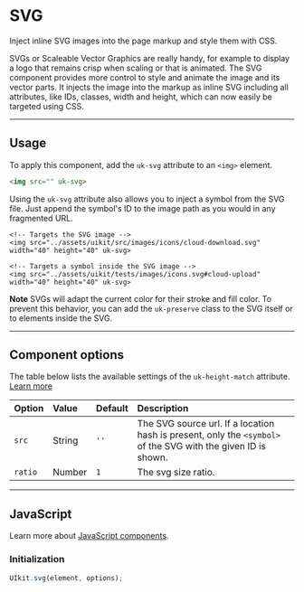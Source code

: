 # SVG

<p class="uk-text-lead">Inject inline SVG images into the page markup and style them with CSS.</p>

SVGs or Scaleable Vector Graphics are really handy, for example to display a logo that remains crisp when scaling or that is animated. The SVG component provides more control to style and animate the image and its vector parts. It injects the image into the markup as inline SVG including all attributes, like IDs, classes, width and height, which can now easily be targeted using CSS.

***

## Usage

To apply this component, add the `uk-svg` attribute to an `<img>` element.

```html
<img src="" uk-svg>
```

Using the `uk-svg` attribute also allows you to inject a symbol from the SVG file. Just append the symbol's ID to the image path as you would in any fragmented URL.

```example
<!-- Targets the SVG image -->
<img src="../assets/uikit/src/images/icons/cloud-download.svg" width="40" height="40" uk-svg>

<!-- Targets a symbol inside the SVG image -->
<img src="../assets/uikit/tests/images/icons.svg#cloud-upload" width="40" height="40" uk-svg>
```

**Note** SVGs will adapt the current color for their stroke and fill color. To prevent this behavior, you can add the `uk-preserve` class to the SVG itself or to elements inside the SVG.

***

## Component options

The table below lists the available settings of the `uk-height-match` attribute. [Learn more](javascript.md#component-configuration)

| Option  | Value  | Default | Description          |
|:--------|:-------|:--------|:---------------------|
| `src`   | String | `''`    | The SVG source url. If a location hash is present, only the `<symbol>` of the SVG with the given ID is shown. |
| `ratio` | Number | `1`     | The svg size ratio. |

***

## JavaScript

Learn more about [JavaScript components](javascript.md#programmatic-use).

### Initialization

```js
UIkit.svg(element, options);
```
